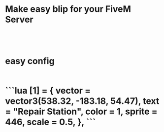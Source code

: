 <h1>Make easy blip for your FiveM Server<h1>
 
 <br>
 <p> easy config <p>
<br>
  ```lua
[1] = {
    vector = vector3(538.32, -183.18, 54.47), 
    text = "Repair Station", 
    color = 1, 
    sprite = 446, 
    scale = 0.5,
},
```
 <br>

